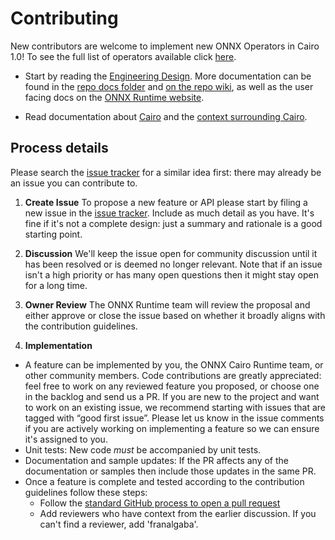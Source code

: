 # Contributing

New contributors are welcome to implement new ONNX Operators in Cairo 1.0! To see the full list of operators available click [here](https://github.com/onnx/onnx/blob/main/docs/Operators.md).

* Start by reading the [Engineering Design](https://onnxruntime.ai/docs/reference/high-level-design.html). More documentation can be found in the [repo docs folder](./docs/) and [on the repo wiki](https://github.com/microsoft/onnxruntime/wiki), as well as the user facing docs on the [ONNX Runtime website](https://onnxruntime.ai/docs).

* Read documentation about [Cairo](https://www.cairo-lang.org/resource-guide/) and the [context surrounding Cairo](https://perama-v.github.io/cairo/description/).

## Process details

Please search the [issue tracker](https://github.com/franalgaba/onnx-cairo/issues) for a similar idea first: there may already be an issue you can contribute to.

1. **Create Issue**
To propose a new feature or API please start by filing a new issue in the [issue tracker](https://github.com/franalgaba/onnx-cairo/issues).
Include as much detail as you have. It's fine if it's not a complete design: just a summary and rationale is a good starting point.

2. **Discussion**
We'll keep the issue open for community discussion until it has been resolved or is deemed no longer relevant.
Note that if an issue isn't a high priority or has many open questions then it might stay open for a long time.

3. **Owner Review**
The ONNX Runtime team will review the proposal and either approve or close the issue based on whether it broadly aligns with the contribution guidelines.

4. **Implementation**
* A feature can be implemented by you, the ONNX Cairo Runtime team, or other community members. Code contributions are greatly appreciated: feel free to work on any reviewed feature you proposed, or choose one in the backlog and send us a PR. If you are new to the project and want to work on an existing issue, we recommend starting with issues that are tagged with “good first issue”. Please let us know in the issue comments if you are actively working on implementing a feature so we can ensure it's assigned to you.
* Unit tests: New code *must* be accompanied by unit tests.
* Documentation and sample updates: If the PR affects any of the documentation or samples then include those updates in the same PR.
* Once a feature is complete and tested according to the contribution guidelines follow these steps:
  * Follow the [standard GitHub process to open a pull request](https://docs.github.com/en/pull-requests/collaborating-with-pull-requests)
  * Add reviewers who have context from the earlier discussion. If you can't find a reviewer, add 'franalgaba'.